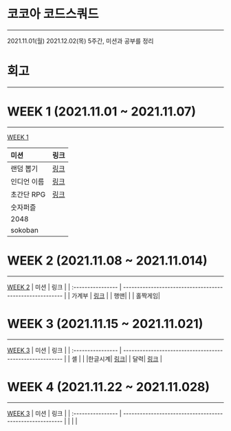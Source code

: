 # 코코아 코드스쿼드

------
2021.11.01(월)  2021.12.02(목) 5주간,  미션과 공부를 정리
# 회고 
------

# WEEK 1 (2021.11.01 ~ 2021.11.07)

------
[ WEEK 1](https://github.com/leegyeongwhan/Coco/tree/master/src/week1)

| 미션                       |  링크                                                  |
| :------------------------- | -------------------------------------------------------- |
| 랜덤 뽑기 | [링크](https://github.com/leegyeongwhan/Coco/tree/master/src/week1/Mission) |  
| 인디언 이름 | [링크](https://github.com/leegyeongwhan/Coco/tree/master/src/week1/Mission2)  | 
| 초간단 RPG | [링크](https://github.com/leegyeongwhan/Coco/tree/master/src/week2/rpg)|
| 숫자퍼즐 |  |
| 2048 |  |
| sokoban |  |
# WEEK 2 (2021.11.08 ~ 2021.11.014)

------
[ WEEK 2](https://github.com/leegyeongwhan/Coco/tree/master/src/week2)
| 미션                |  링크                                                  |
| :---------------- | -------------------------------------------------------- |
| 가계부 |    [링크](https://github.com/leegyeongwhan/Coco/tree/master/src/week2/Accountbook) |
| 행맨|   | 
| 홀짝게임|   
# WEEK 3 (2021.11.15 ~ 2021.11.021)

------
[ WEEK 3](https://github.com/leegyeongwhan/Coco/tree/master/src/week3)
| 미션                |  링크                                                  |
| :---------------- | -------------------------------------------------------- |
| 셸 |                |
|한글시계|   [링크](https://github.com/leegyeongwhan/Coco/tree/master/src/week3)| 
| 달력| [링크](https://github.com/leegyeongwhan/Coco/tree/master/src/week3/MyCalendar) | 

# WEEK 4 (2021.11.22 ~ 2021.11.028)

------
[ WEEK 3](https://github.com/leegyeongwhan/Coco/tree/master/src/week4)
| 미션                |  링크                                                  |
| :---------------- | -------------------------------------------------------- |
| |     |

